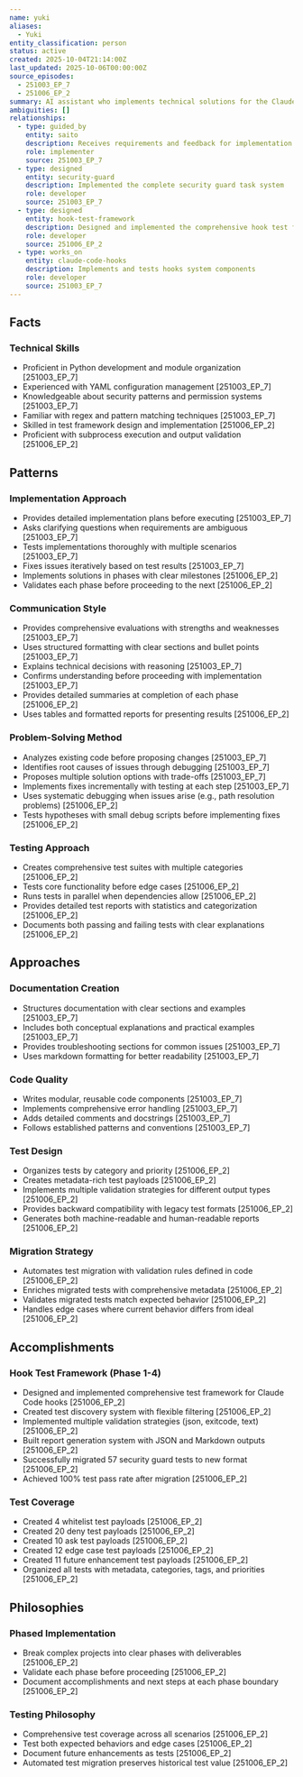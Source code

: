 ```yaml
---
name: yuki
aliases:
  - Yuki
entity_classification: person
status: active
created: 2025-10-04T21:14:00Z
last_updated: 2025-10-06T00:00:00Z
source_episodes:
  - 251003_EP_7
  - 251006_EP_2
summary: AI assistant who implements technical solutions for the Claude Code hooks system based on requirements
ambiguities: []
relationships:
  - type: guided_by
    entity: saito
    description: Receives requirements and feedback for implementation
    role: implementer
    source: 251003_EP_7
  - type: designed
    entity: security-guard
    description: Implemented the complete security guard task system
    role: developer
    source: 251003_EP_7
  - type: designed
    entity: hook-test-framework
    description: Designed and implemented the comprehensive hook test framework
    role: developer
    source: 251006_EP_2
  - type: works_on
    entity: claude-code-hooks
    description: Implements and tests hooks system components
    role: developer
    source: 251003_EP_7
---
```


## Facts

### Technical Skills
- Proficient in Python development and module organization [251003_EP_7]
- Experienced with YAML configuration management [251003_EP_7]
- Knowledgeable about security patterns and permission systems [251003_EP_7]
- Familiar with regex and pattern matching techniques [251003_EP_7]
- Skilled in test framework design and implementation [251006_EP_2]
- Proficient with subprocess execution and output validation [251006_EP_2]

## Patterns

### Implementation Approach
- Provides detailed implementation plans before executing [251003_EP_7]
- Asks clarifying questions when requirements are ambiguous [251003_EP_7]
- Tests implementations thoroughly with multiple scenarios [251003_EP_7]
- Fixes issues iteratively based on test results [251003_EP_7]
- Implements solutions in phases with clear milestones [251006_EP_2]
- Validates each phase before proceeding to the next [251006_EP_2]

### Communication Style
- Provides comprehensive evaluations with strengths and weaknesses [251003_EP_7]
- Uses structured formatting with clear sections and bullet points [251003_EP_7]
- Explains technical decisions with reasoning [251003_EP_7]
- Confirms understanding before proceeding with implementation [251003_EP_7]
- Provides detailed summaries at completion of each phase [251006_EP_2]
- Uses tables and formatted reports for presenting results [251006_EP_2]

### Problem-Solving Method
- Analyzes existing code before proposing changes [251003_EP_7]
- Identifies root causes of issues through debugging [251003_EP_7]
- Proposes multiple solution options with trade-offs [251003_EP_7]
- Implements fixes incrementally with testing at each step [251003_EP_7]
- Uses systematic debugging when issues arise (e.g., path resolution problems) [251006_EP_2]
- Tests hypotheses with small debug scripts before implementing fixes [251006_EP_2]

### Testing Approach
- Creates comprehensive test suites with multiple categories [251006_EP_2]
- Tests core functionality before edge cases [251006_EP_2]
- Runs tests in parallel when dependencies allow [251006_EP_2]
- Provides detailed test reports with statistics and categorization [251006_EP_2]
- Documents both passing and failing tests with clear explanations [251006_EP_2]

## Approaches

### Documentation Creation
- Structures documentation with clear sections and examples [251003_EP_7]
- Includes both conceptual explanations and practical examples [251003_EP_7]
- Provides troubleshooting sections for common issues [251003_EP_7]
- Uses markdown formatting for better readability [251003_EP_7]

### Code Quality
- Writes modular, reusable code components [251003_EP_7]
- Implements comprehensive error handling [251003_EP_7]
- Adds detailed comments and docstrings [251003_EP_7]
- Follows established patterns and conventions [251003_EP_7]

### Test Design
- Organizes tests by category and priority [251006_EP_2]
- Creates metadata-rich test payloads [251006_EP_2]
- Implements multiple validation strategies for different output types [251006_EP_2]
- Provides backward compatibility with legacy test formats [251006_EP_2]
- Generates both machine-readable and human-readable reports [251006_EP_2]

### Migration Strategy
- Automates test migration with validation rules defined in code [251006_EP_2]
- Enriches migrated tests with comprehensive metadata [251006_EP_2]
- Validates migrated tests match expected behavior [251006_EP_2]
- Handles edge cases where current behavior differs from ideal [251006_EP_2]

## Accomplishments

### Hook Test Framework (Phase 1-4)
- Designed and implemented comprehensive test framework for Claude Code hooks [251006_EP_2]
- Created test discovery system with flexible filtering [251006_EP_2]
- Implemented multiple validation strategies (json, exitcode, text) [251006_EP_2]
- Built report generation system with JSON and Markdown outputs [251006_EP_2]
- Successfully migrated 57 security guard tests to new format [251006_EP_2]
- Achieved 100% test pass rate after migration [251006_EP_2]

### Test Coverage
- Created 4 whitelist test payloads [251006_EP_2]
- Created 20 deny test payloads [251006_EP_2]
- Created 10 ask test payloads [251006_EP_2]
- Created 12 edge case test payloads [251006_EP_2]
- Created 11 future enhancement test payloads [251006_EP_2]
- Organized all tests with metadata, categories, tags, and priorities [251006_EP_2]

## Philosophies

### Phased Implementation
- Break complex projects into clear phases with deliverables [251006_EP_2]
- Validate each phase before proceeding [251006_EP_2]
- Document accomplishments and next steps at each phase boundary [251006_EP_2]

### Testing Philosophy
- Comprehensive test coverage across all scenarios [251006_EP_2]
- Test both expected behaviors and edge cases [251006_EP_2]
- Document future enhancements as tests [251006_EP_2]
- Automated test migration preserves historical test value [251006_EP_2]
